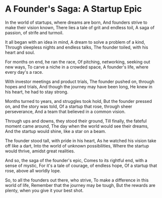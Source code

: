 # A Founder's Saga: A Startup Epic

In the world of startups, where dreams are born,
And founders strive to make their vision known,
There lies a tale of grit and endless toil,
A saga of passion, of strife and turmoil.

It all began with an idea in mind,
A dream to solve a problem of a kind,
Through sleepless nights and endless talks,
The founder toiled, with his heart and soul.

For months on end, he ran the race,
Of pitching, networking, seeking out new ways,
To carve a niche in a crowded space,
A founder's life, where every day's a race.

With investor meetings and product trials,
The founder pushed on, through hopes and trials,
And though the journey may have been long,
He knew in his heart, he had to stay strong.

Months turned to years, and struggles took hold,
But the founder pressed on, and the story was told,
Of a startup that rose, through sheer perseverance,
And a team that believed in a common vision.

Through ups and downs, they stood their ground,
Till finally, the fateful moment came around,
The day when the world would see their dreams,
And the startup would shine, like a star on a beam.

The founder stood tall, with pride in his heart,
As he watched his vision take off like a dart,
Into the world of unknown possibilities,
Where the startup would thrive, amidst great realities.

And so, the saga of the founder's epic,
Comes to its rightful end, with a sense of mystic,
For it's a tale of courage, of endless hope,
Of a startup that rose, above all worldly lope.

So, to all the founders out there, who strive,
To make a difference in this world of life,
Remember that the journey may be tough,
But the rewards are plenty, when you give it your best shot.